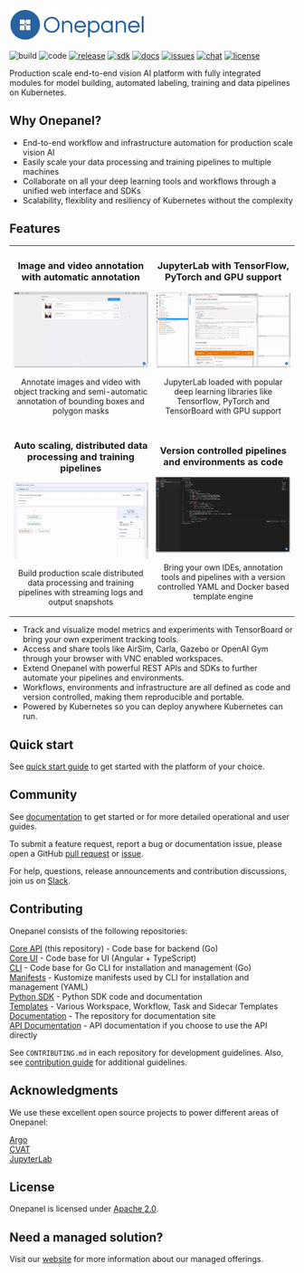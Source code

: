 <img width="240px" src="img/logo.png">

![build](https://img.shields.io/github/workflow/status/onepanelio/core/Build%20and%20publish%20to%20Docker%20Hub/master?color=01579b)
![code](https://img.shields.io/codacy/grade/d060fc4d1ac64b85b78f85c691ead86a?color=01579b)
[![release](https://img.shields.io/github/v/release/onepanelio/core?color=01579b)](https://github.com/onepanelio/core/releases)
[![sdk](https://img.shields.io/pypi/v/onepanel-sdk?color=01579b&label=sdk)](https://pypi.org/project/onepanel-sdk/)
[![docs](https://img.shields.io/github/v/release/onepanelio/core?color=01579b&label=docs)](https://docs.onepanel.io)
[![issues](https://img.shields.io/github/issues-raw/onepanelio/core?color=01579b&label=issues)](https://github.com/onepanelio/core/issues)
[![chat](https://img.shields.io/badge/support-slack-01579b)](https://onepanel-ce.slack.com/join/shared_invite/zt-eyjnwec0-nLaHhjif9Y~gA05KuX6AUg#/)
[![license](https://img.shields.io/github/license/onepanelio/core?color=01579b)](https://opensource.org/licenses/Apache-2.0)

Production scale end-to-end vision AI platform with fully integrated modules for model building, automated labeling, training and data pipelines on Kubernetes.

## Why Onepanel?

-  End-to-end workflow and infrastructure automation for production scale vision AI
- Easily scale your data processing and training pipelines to multiple machines
- Collaborate on all your deep learning tools and workflows through a unified web interface and SDKs
- Scalability, flexiblity and resiliency of Kubernetes without the complexity

## Features
<table>
  <tr>
    <td width="50%" align="center">
      <h3>Image and video annotation with automatic annotation</h3>
      <img width="100%" src="img/auto-annotation.gif">
      <p>
        Annotate images and video with object tracking and semi-automatic annotation of bounding boxes and polygon masks
      </p>
    </td>
    <td width="50%" align="center">
      <h3>JupyterLab with TensorFlow, PyTorch and GPU support</h3>
      <img width="100%" src="img/jupyterlab.gif">
      <p>
        JupyterLab loaded with popular deep learning libraries like Tensorflow, PyTorch and TensorBoard with GPU support
      </p>
    </td>
  </tr>
  <tr>
    <td width="50%" align="center">
      <h3>Auto scaling, distributed data processing and training pipelines</h3>
      <img width="100%" src="img/pipelines.gif">
      <p>
        Build production scale distributed data processing and training pipelines with streaming logs and output snapshots
      </p>
    </td>
    <td width="50%" align="center">
      <h3>Version controlled pipelines and environments as code</h3>
      <img width="100%" src="img/tools.gif">
      <p>
        Bring your own IDEs, annotation tools and pipelines with a version controlled YAML and Docker based template engine
      </p>
    </td>
  </tr>
</table>

- Track and visualize model metrics and experiments with TensorBoard or bring your own experiment tracking tools.
- Access and share tools like AirSim, Carla, Gazebo or OpenAI Gym through your browser with VNC enabled workspaces.
- Extend Onepanel with powerful REST APIs and SDKs to further automate your pipelines and environments.
- Workflows, environments and infrastructure are all defined as code and version controlled, making them reproducible and portable.
- Powered by Kubernetes so you can deploy anywhere Kubernetes can run.

## Quick start
See [quick start guide](https://docs.onepanel.ai/docs/getting-started/quickstart) to get started with the platform of your choice.

## Community
See [documentation](https://docs.onepanel.ai) to get started or for more detailed operational and user guides.

To submit a feature request, report a bug or documentation issue, please open a GitHub [pull request](https://github.com/onepanelio/core/pulls) or [issue](https://github.com/onepanelio/core/issues).

For help, questions, release announcements and contribution discussions, join us on [Slack](https://join.slack.com/t/onepanel-ce/shared_invite/zt-eyjnwec0-nLaHhjif9Y~gA05KuX6AUg).

## Contributing

Onepanel consists of the following repositories:

[Core API](https://github.com/onepanelio/core/) (this repository) - Code base for backend (Go)\
[Core UI](https://github.com/onepanelio/core-ui/) - Code base for UI (Angular + TypeScript)\
[CLI](https://github.com/onepanelio/cli/) - Code base for Go CLI for installation and management (Go)\
[Manifests](https://github.com/onepanelio/core-ui/) - Kustomize manifests used by CLI for installation and management (YAML)\
[Python SDK](https://github.com/onepanelio/python-sdk/) - Python SDK code and documentation\
[Templates](https://github.com/onepanelio/templates) - Various Workspace, Workflow, Task and Sidecar Templates\
[Documentation](https://github.com/onepanelio/core-docs/) - The repository for documentation site\
[API Documentation](https://github.com/onepanelio/core-api-docs/) - API documentation if you choose to use the API directly

See `CONTRIBUTING.md` in each repository for development guidelines. Also, see [contribution guide](https://docs.onepanel.ai/docs/getting-started/contributing) for additional guidelines.

## Acknowledgments
We use these excellent open source projects to power different areas of Onepanel:

[Argo](https://github.com/argoproj/argo)\
[CVAT](https://github.com/opencv/cvat)\
[JupyterLab](https://github.com/jupyterlab/jupyterlab)

## License
Onepanel is licensed under [Apache 2.0](https://github.com/onepanelio/core/blob/master/LICENSE).

## Need a managed solution?
Visit our [website](https://www.onepanel.io/) for more information about our managed offerings.
